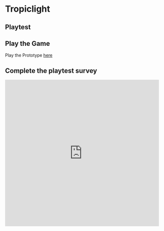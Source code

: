 # Tropiclight
## Playtest


## Play the Game
Play the Prototype [here](../prototype/TropiclightPrototype.html)

## Complete the playtest survey

<iframe width="640px" height= "480px" src= "https://forms.office.com/Pages/ResponsePage.aspx?id=FRGudvwe8kqlNuKyRDrxoO-XTvQwe_FHnfk0IE0UFttUMlc4T0lQOFcwQVgwOFdCMDRYU1JSODQxRi4u&embed=true" frameborder= "0" marginwidth= "0" marginheight= "0" style= "border: none; max-width:100%; max-height:100vh" allowfullscreen webkitallowfullscreen mozallowfullscreen msallowfullscreen> </iframe>

